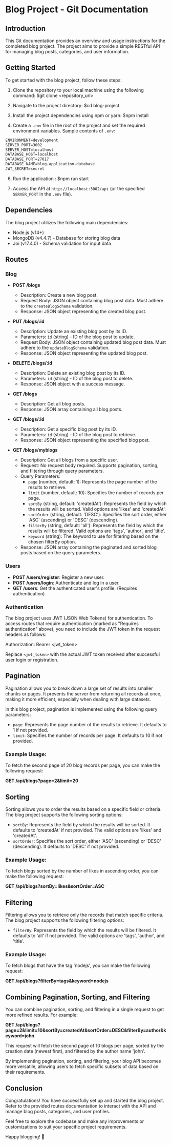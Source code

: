 # Blog Project - Git Documentation

## Introduction

This Git documentation provides an overview and usage instructions for the completed blog project. The project aims to provide a simple RESTful API for managing blog posts, categories, and user information.

## Getting Started

To get started with the blog project, follow these steps:

1. Clone the repository to your local machine using the following command:
$git clone <repository_url>

2. Navigate to the project directory:
$cd blog-project

3. Install the project dependencies using npm or yarn:
$npm install

4. Create a `.env` file in the root of the project and set the required environment variables. Sample contents of `.env`:
```` diff
ENVIRONMENT=development
SERVER_PORT=3002
SERVER_HOST=localhost
DATABASE_HOST=localhost
DATABASE_PORT=27017
DATABASE_NAME=blog-application-database
JWT_SECRET=secret
````

6. Run the application :
$npm run start

7. Access the API at `http://localhost:3002/api` (or the specified `SERVER_PORT` in the `.env` file).

## Dependencies

The blog project utilizes the following main dependencies:

- Node.js (v14+)
- MongoDB (v4.4.7) - Database for storing blog data
- Joi (v17.4.0) - Schema validation for input data

## Routes


### Blog

- **POST /blogs**
  - Description: Create a new blog post.
  - Request Body: JSON object containing blog post data. Must adhere to the `createBlogSchema` validation.
  - Response: JSON object representing the created blog post.


- **PUT /blogs/:id**
  - Description: Update an existing blog post by its ID.
  - Parameters: `id` (string) - ID of the blog post to update.
  - Request Body: JSON object containing updated blog post data. Must adhere to the `updateBlogSchema` validation.
  - Response: JSON object representing the updated blog post.


- **DELETE /blogs/:id**
  - Description: Delete an existing blog post by its ID.
  - Parameters: `id` (string) - ID of the blog post to delete.
  - Response: JSON object with a success message.


- **GET /blogs**
  - Description: Get all blog posts.
  - Response: JSON array containing all blog posts.


- **GET /blogs/:id**
  - Description: Get a specific blog post by its ID.
  - Parameters: `id` (string) - ID of the blog post to retrieve.
  - Response: JSON object representing the specified blog post.

- **GET /blogs/myblogs**
  - Description: Get all blogs from a specific user.
  - Request: No request body required. Supports pagination, sorting, and filtering through query parameters.
  - Query Parameters:
    - `page` (number, default: 1): Represents the page number of the results to retrieve.
    - `limit` (number, default: 10): Specifies the number of records per page.
    - `sortBy` (string, default: 'createdAt'): Represents the field by which the results will be sorted. Valid options are 'likes' and 'createdAt'.
    - `sortOrder` (string, default: 'DESC'): Specifies the sort order, either 'ASC' (ascending) or 'DESC' (descending).
    - `filterBy` (string, default: 'all'): Represents the field by which the results will be filtered. Valid options are 'tags', 'author', and 'title'.
    - `keyword` (string): The keyword to use for filtering based on the chosen filterBy option.
  - Response: JSON array containing the paginated and sorted blog posts based on the query parameters.



### Users

- **POST /users/register**: Register a new user.
- **POST /users/login**: Authenticate and log in a user.
- **GET /users**: Get the authenticated user's profile. (Requires authentication)
  
### Authentication

The blog project uses JWT (JSON Web Tokens) for authentication. To access routes that require authentication (marked as "Requires authentication" above), you need to include the JWT token in the request headers as follows:

Authorization: Bearer <jwt_token>

Replace `<jwt_token>` with the actual JWT token received after successful user login or registration.


## Pagination

Pagination allows you to break down a large set of results into smaller chunks or pages. It prevents the server from returning all records at once, making it more efficient, especially when dealing with large datasets.

In this blog project, pagination is implemented using the following query parameters:

- `page`: Represents the page number of the results to retrieve. It defaults to 1 if not provided.
- `limit`: Specifies the number of records per page. It defaults to 10 if not provided.

### Example Usage:

To fetch the second page of 20 blog records per page, you can make the following request:

**GET /api/blogs?page=2&limit=20**

## Sorting

Sorting allows you to order the results based on a specific field or criteria. The blog project supports the following sorting options:

- `sortBy`: Represents the field by which the results will be sorted. It defaults to 'createdAt' if not provided. The valid options are 'likes' and 'createdAt'.
- `sortOrder`: Specifies the sort order, either 'ASC' (ascending) or 'DESC' (descending). It defaults to 'DESC' if not provided.

### Example Usage:

To fetch blogs sorted by the number of likes in ascending order, you can make the following request:

**GET /api/blogs?sortBy=likes&sortOrder=ASC**

## Filtering

Filtering allows you to retrieve only the records that match specific criteria. The blog project supports the following filtering options:

- `filterBy`: Represents the field by which the results will be filtered. It defaults to 'all' if not provided. The valid options are 'tags', 'author', and 'title'.

### Example Usage:

To fetch blogs that have the tag 'nodejs', you can make the following request:

**GET /api/blogs?filterBy=tags&keyword=nodejs**

## Combining Pagination, Sorting, and Filtering

You can combine pagination, sorting, and filtering in a single request to get more refined results. For example:

**GET /api/blogs?page=2&limit=10&sortBy=createdAt&sortOrder=DESC&filterBy=author&keyword=john**

This request will fetch the second page of 10 blogs per page, sorted by the creation date (newest first), and filtered by the author name 'john'.

By implementing pagination, sorting, and filtering, your blog API becomes more versatile, allowing users to fetch specific subsets of data based on their requirements.


## Conclusion

Congratulations! You have successfully set up and started the blog project. Refer to the provided routes documentation to interact with the API and manage blog posts, categories, and user profiles.

Feel free to explore the codebase and make any improvements or customizations to suit your specific project requirements.

Happy blogging! 🚀
